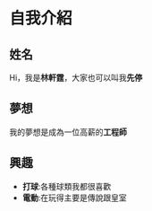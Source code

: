 # 自我介紹

## 姓名
Hi，我是**林軒霆**，大家也可以叫我**先停**

## 夢想
我的夢想是成為一位高薪的**工程師**

## 興趣
* **打球**:各種球類我都很喜歡
* **電動**:在玩得主要是傳說跟皇室

